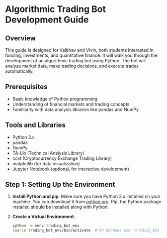 # Algorithmic Trading Bot Development Guide

## Overview

This guide is designed for Vaibhav and Vivin, both students interested in funding, investments, and quantitative finance. It will walk you through the development of an algorithmic trading bot using Python. The bot will analyze market data, make trading decisions, and execute trades automatically.

## Prerequisites

- Basic knowledge of Python programming
- Understanding of financial markets and trading concepts
- Familiarity with data analysis libraries like pandas and NumPy

## Tools and Libraries

- Python 3.x
- pandas
- NumPy
- TA-Lib (Technical Analysis Library)
- ccxt (Cryptocurrency Exchange Trading Library)
- matplotlib (for data visualization)
- Jupyter Notebook (optional, for interactive development)

## Step 1: Setting Up the Environment

1. **Install Python and pip**:
   Make sure you have Python 3.x installed on your machine. You can download it from [python.org](https://www.python.org/). Pip, the Python package installer, should be installed along with Python.

2. **Create a Virtual Environment**:
   ```bash
   python -m venv trading_bot_env
   source trading_bot_env/bin/activate  # On Windows use `trading_bot_env\Scripts\activate`
